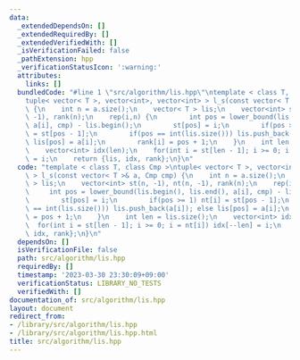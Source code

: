 ```yaml
---
data:
  _extendedDependsOn: []
  _extendedRequiredBy: []
  _extendedVerifiedWith: []
  _isVerificationFailed: false
  _pathExtension: hpp
  _verificationStatusIcon: ':warning:'
  attributes:
    links: []
  bundledCode: "#line 1 \"src/algorithm/lis.hpp\"\ntemplate < class T, class Cmp >\n\
    tuple< vector< T >, vector<int>, vector<int> > l_s(const vector< T >& a, Cmp cmp)\
    \ {\n    int n = a.size();\n    vector< T > lis;\n    vector<int> st(n, -1), nt(n,\
    \ -1), rank(n);\n    rep(i,n) {\n        int pos = lower_bound(lis.begin(), lis.end(),\
    \ a[i], cmp) - lis.begin();\n        st[pos] = i;\n        if(pos >= 1) nt[i]\
    \ = st[pos - 1];\n        if(pos == int(lis.size())) lis.push_back(a[i]); else\
    \ lis[pos] = a[i];\n        rank[i] = pos + 1;\n    }\n    int len = lis.size();\n\
    \    vector<int> idx(len);\n    for(int i = st[len - 1]; i >= 0; i = nt[i]) idx[--len]\
    \ = i;\n    return {lis, idx, rank};\n}\n"
  code: "template < class T, class Cmp >\ntuple< vector< T >, vector<int>, vector<int>\
    \ > l_s(const vector< T >& a, Cmp cmp) {\n    int n = a.size();\n    vector< T\
    \ > lis;\n    vector<int> st(n, -1), nt(n, -1), rank(n);\n    rep(i,n) {\n   \
    \     int pos = lower_bound(lis.begin(), lis.end(), a[i], cmp) - lis.begin();\n\
    \        st[pos] = i;\n        if(pos >= 1) nt[i] = st[pos - 1];\n        if(pos\
    \ == int(lis.size())) lis.push_back(a[i]); else lis[pos] = a[i];\n        rank[i]\
    \ = pos + 1;\n    }\n    int len = lis.size();\n    vector<int> idx(len);\n  \
    \  for(int i = st[len - 1]; i >= 0; i = nt[i]) idx[--len] = i;\n    return {lis,\
    \ idx, rank};\n}\n"
  dependsOn: []
  isVerificationFile: false
  path: src/algorithm/lis.hpp
  requiredBy: []
  timestamp: '2023-03-30 23:30:09+09:00'
  verificationStatus: LIBRARY_NO_TESTS
  verifiedWith: []
documentation_of: src/algorithm/lis.hpp
layout: document
redirect_from:
- /library/src/algorithm/lis.hpp
- /library/src/algorithm/lis.hpp.html
title: src/algorithm/lis.hpp
---
```

